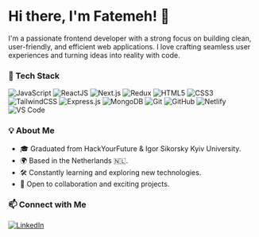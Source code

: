 # Hi there, I'm Fatemeh! 👋

I'm a passionate frontend developer with a strong focus on building clean, user-friendly, and efficient web applications. I love crafting seamless user experiences and turning ideas into reality with code.

### 🚀 Tech Stack

![JavaScript](https://img.shields.io/badge/-JavaScript-F7DF1E?style=flat&logo=javascript&logoColor=black)
![ReactJS](https://img.shields.io/badge/-ReactJS-61DAFB?style=flat&logo=react&logoColor=black)
![Next.js](https://img.shields.io/badge/-Next.js-000000?style=flat&logo=nextdotjs&logoColor=white)
![Redux](https://img.shields.io/badge/-Redux-764ABC?style=flat&logo=redux&logoColor=white)
![HTML5](https://img.shields.io/badge/-HTML5-E34F26?style=flat&logo=html5&logoColor=white)
![CSS3](https://img.shields.io/badge/-CSS3-1572B6?style=flat&logo=css3)
![TailwindCSS](https://img.shields.io/badge/-TailwindCSS-38B2AC?style=flat&logo=tailwind-css&logoColor=white)
![Express.js](https://img.shields.io/badge/-Express.js-000000?style=flat&logo=express&logoColor=white)
![MongoDB](https://img.shields.io/badge/-MongoDB-47A248?style=flat&logo=mongodb&logoColor=white)
![Git](https://img.shields.io/badge/-Git-F05032?style=flat&logo=git&logoColor=white)
![GitHub](https://img.shields.io/badge/-GitHub-181717?style=flat&logo=github&logoColor=white)
![Netlify](https://img.shields.io/badge/-Netlify-00C7B7?style=flat&logo=netlify&logoColor=white)
![VS Code](https://img.shields.io/badge/-VS%20Code-007ACC?style=flat&logo=visual-studio-code&logoColor=white)

### 💡 About Me

- 🎓 Graduated from HackYourFuture & Igor Sikorsky Kyiv University.
- 🌍 Based in the Netherlands 🇳🇱.
- 🛠 Constantly learning and exploring new technologies.
- 💬 Open to collaboration and exciting projects.

### 📫 Connect with Me

[![LinkedIn](https://img.shields.io/badge/-LinkedIn-0077B5?style=flat&logo=linkedin&logoColor=white)](https://www.linkedin.com/in/fatemeh-alinejad-250763210/)


